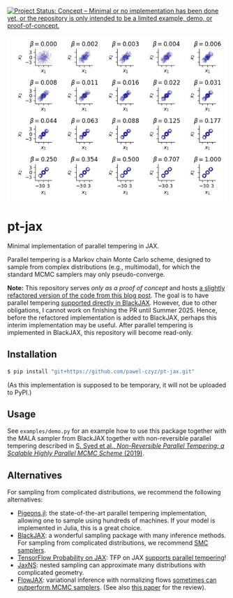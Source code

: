 [![Project Status: Concept – Minimal or no implementation has been done yet, or the repository is only intended to be a limited example, demo, or proof-of-concept.](https://www.repostatus.org/badges/latest/concept.svg)](https://www.repostatus.org/#concept)

![Demo](./plot.jpg)

# pt-jax

Minimal implementation of parallel tempering in JAX.

Parallel tempering is a Markov chain Monte Carlo scheme, designed to sample from complex distributions (e.g., multimodal), for which the standard MCMC samplers may only pseudo-converge.

**Note:** This repository serves *only as a proof of concept* and hosts [a slightly refactored version of the code from this blog post](https://pawel-czyz.github.io/posts/non-reversible-parallel-tempering.html). The goal is to have parallel tempering [supported directly in BlackJAX](https://github.com/blackjax-devs/blackjax/issues/740). However, due to other obligations, I cannot work on finishing the PR until Summer 2025. Hence, before the refactored implementation is added to BlackJAX, perhaps this interim implementation may be useful. After parallel tempering is implemented in BlackJAX, this repository will become read-only.

## Installation

```bash
$ pip install "git+https://github.com/pawel-czyz/pt-jax.git"
```

(As this implementation is supposed to be temporary, it will not be uploaded to PyPI.) 

## Usage

See `examples/demo.py` for an example how to use this package together with the MALA sampler from BlackJAX together with non-reversible parallel tempering described in [S. Syed et al., *Non-Reversible Parallel Tempering: a Scalable Highly Parallel MCMC Scheme* (2019)](https://arxiv.org/abs/1905.02939).

## Alternatives

For sampling from complicated distributions, we recommend the following alternatives: 

  - [Pigeons.jl](https://github.com/Julia-Tempering/Pigeons.jl): the state-of-the-art parallel tempering implementation, allowing one to sample using hundreds of machines. If your model is implemented in Julia, this is a great choice.
  - [BlackJAX](https://github.com/blackjax-devs/blackjax/): a wonderful sampling package with many inference methods. For sampling from complicated distributions, we recommend [SMC samplers](https://blackjax-devs.github.io/blackjax/examples/howto_reproduce_the_blackjax_image.html).
  - [TensorFlow Probability on JAX](https://www.tensorflow.org/probability/examples/TensorFlow_Probability_on_JAX): TFP on JAX [supports parallel tempering](https://www.tensorflow.org/probability/api_docs/python/tfp/mcmc/ReplicaExchangeMC)!
  - [JaxNS](https://github.com/Joshuaalbert/jaxns): nested sampling can approximate many distributions with complicated geometry.
  - [FlowJAX](https://danielward27.github.io/flowjax/): variational inference with normalizing flows [sometimes can outperform MCMC samplers](https://statmodeling.stat.columbia.edu/2024/12/17/applications-of-bayesian-variational-inference/). (See also [this paper](https://arxiv.org/abs/2006.10343) for the review).
